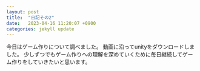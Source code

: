 ```yaml
---
layout: post
title:  "日記その2"
date:   2023-04-16 11:20:07 +0900
categories: jekyll update
---
```

今日はゲーム作りについて調べました。
動画に沿ってunityをダウンロードしました。
少しずつでもゲーム作りへの理解を深めていくために毎日継続してゲーム作りをしていきたいと思います。

[jekyll-docs]: https://jekyllrb.com/docs/home
[jekyll-gh]:   https://github.com/jekyll/jekyll
[jekyll-talk]: https://talk.jekyllrb.com/
